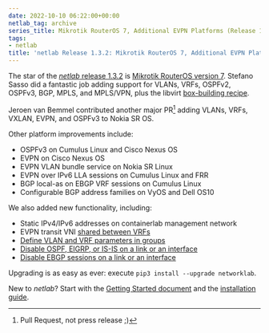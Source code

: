 ```yaml
---
date: 2022-10-10 06:22:00+00:00
netlab_tag: archive
series_title: Mikrotik RouterOS 7, Additional EVPN Platforms (Release 1.3.2)
tags:
- netlab
title: 'netlab Release 1.3.2: Mikrotik RouterOS 7, Additional EVPN Platforms'
---
```

The star of the [*netlab* release 1.3.2](https://netlab.tools/release/1.3/) is [Mikrotik RouterOS version 7](https://netlab.tools/platforms/). Stefano Sasso did a fantastic job adding support for VLANs, VRFs, OSPFv2, OSPFv3, BGP, MPLS, and MPLS/VPN, plus the libvirt [box-building recipe](https://netlab.tools/labs/routeros7/).

Jeroen van Bemmel contributed another major PR[^PR] adding VLANs, VRFs, VXLAN, EVPN, and OSPFv3 to Nokia SR OS.

Other platform improvements include:
<!--more-->
* OSPFv3 on Cumulus Linux and Cisco Nexus OS
* EVPN on Cisco Nexus OS
* EVPN VLAN bundle service on Nokia SR Linux
* EVPN over IPv6 LLA sessions on Cumulus Linux and FRR
* BGP local-as on EBGP VRF sessions on Cumulus Linux
* Configurable BGP address families on VyOS and Dell OS10

[^PR]: Pull Request, not press release ;)

We also added new functionality, including:

* Static IPv4/IPv6 addresses on containerlab management network
* EVPN transit VNI [shared between VRFs](https://netlab.tools/module/evpn/#integrated-routing-and-bridging)
* [Define VLAN and VRF parameters in groups](https://netlab.tools/groups/#using-group-node-data-with-vrfs-and-vlans)
* [Disable OSPF, EIGRP, or IS-IS on a link or an interface](https://netlab.tools/module/routing/#routing-disable)
* [Disable EBGP sessions on a link or an interface](https://netlab.tools/module/routing/#routing-disable)

Upgrading is as easy as ever: execute `pip3 install --upgrade networklab`.

New to *netlab*? Start with the [Getting Started document](https://netlab.tools/tutorials/) and the [installation guide](https://netlab.tools/install/).
